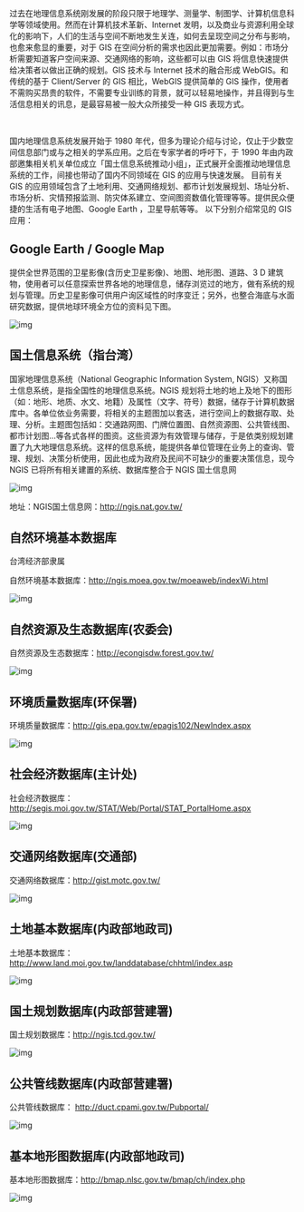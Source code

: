 过去在地理信息系统刚发展的阶段只限于地理学、测量学、制图学、计算机信息科学等领域使用。然而在计算机技术革新、Internet  发明，以及商业与资源利用全球化的影响下，人们的生活与空间不断地发生关连，如何去呈现空间之分布与影响，也愈来愈显的重要，对于 GIS  在空间分析的需求也因此更加需要。例如：市场分析需要知道客户空间来源、交通网络的影响，这些都可以由 GIS  将信息快速提供给决策者以做出正确的规划。GIS 技术与 Internet 技术的融合形成 WebGIS。和传统的基于 Client/Server 的 GIS 相比，WebGIS 提供简单的 GIS  操作，使用者不需购买昂贵的软件，不需要专业训练的背景，就可以轻易地操作，并且得到与生活信息相关的讯息，是最容易被一般大众所接受一种 GIS  表现方式。

​    

国内地理信息系统发展开始于 1980 年代，但多为理论介绍与讨论，仅止于少数空间信息部门或与之相关的学系应用。之后在专家学者的呼吁下，于  1990 年由内政部邀集相关机关单位成立「国土信息系统推动小组」，正式展开全面推动地理信息系统的工作，间接也带动了国内不同领域在 GIS  的应用与快速发展。 目前有关 GIS  的应用领域包含了土地利用、交通网络规划、都市计划发展规划、场址分析、市场分析、灾情预报监测、防灾体系建立、空间图资数值化管理等等。提供民众便捷的生活有电子地图、Google Earth ，卫星导航等等。 以下分别介绍常见的 GIS 应用：

## Google Earth / Google Map

提供全世界范围的卫星影像(含历史卫星影像)、地图、地形图、道路、3 D  建筑物，使用者可以任意探索世界各地的地理信息，储存浏览过的地方，做有系统的规划与管理。历史卫星影像可供用户询区域性的时序变迁；另外，也整合海底与水面研究数据，提供地球环境全方位的资料见下图。

![img](https://image.malagis.com/pic/gis/qgis-handbook-2-2/image4.jpg)

## 国土信息系统（指台湾）

国家地理信息系统（National Geographic Information System,  NGIS）又称国土信息系统，是指全国性的地理信息系统。NGIS  规划将土地的地上及地下的图形（如：地形、地质、水文、地籍）及属性（文字、符号）数据，储存于计算机数据库中。各单位依业务需要，将相关的主题图加以套迭，进行空间上的数据存取、处理、分析。主题图包括如：交通路网图、门牌位置图、自然资源图、公共管线图、都市计划图…等各式各样的图资。这些资源为有效管理与储存，于是依类别规划建置了九大地理信息系统。这样的信息系统，能提供各单位管理在业务上的查询、管理、规划、决策分析使用，因此也成为政府及民间不可缺少的重要决策信息，现今 NGIS 已将所有相关建置的系统、数据库整合于 NGIS 国土信息网

![img](https://image.malagis.com/pic/gis/qgis-handbook-2-2/image5.jpg)

地址：NGIS国土信息网：http://ngis.nat.gov.tw/

  

## 自然环境基本数据库

台湾经济部隶属

自然环境基本数据库：http://ngis.moea.gov.tw/moeaweb/indexWi.html

![img](https://image.malagis.com/pic/gis/qgis-handbook-2-2/image7.jpg)

## 自然资源及生态数据库(农委会)

自然资源及生态数据库：http://econgisdw.forest.gov.tw/

![img](https://image.malagis.com/pic/gis/qgis-handbook-2-2/image8.jpg)

  

## 环境质量数据库(环保署)

环境质量数据库：http://gis.epa.gov.tw/epagis102/NewIndex.aspx

![img](https://image.malagis.com/pic/gis/qgis-handbook-2-2/image9.jpg)

## 社会经济数据库(主计处)

社会经济数据库：http://segis.moi.gov.tw/STAT/Web/Portal/STAT_PortalHome.aspx

![img](https://image.malagis.com/pic/gis/qgis-handbook-2-2/image10.jpg)

## 交通网络数据库(交通部)

交通网络数据库：http://gist.motc.gov.tw/

![img](https://image.malagis.com/pic/gis/qgis-handbook-2-2/image11.jpg)

## 土地基本数据库(内政部地政司)

土地基本数据库：http://www.land.moi.gov.tw/landdatabase/chhtml/index.asp

![img](https://image.malagis.com/pic/gis/qgis-handbook-2-2/image12.jpg)

## 国土规划数据库(内政部营建署)

国土规划数据库：http://ngis.tcd.gov.tw/

![img](https://image.malagis.com/pic/gis/qgis-handbook-2-2/image13.jpg)

## 公共管线数据库(内政部营建署)

公共管线数据库： http://duct.cpami.gov.tw/Pubportal/

![img](https://image.malagis.com/pic/gis/qgis-handbook-2-2/image14.jpg)

## 基本地形图数据库(内政部地政司)

基本地形图数据库：http://bmap.nlsc.gov.tw/bmap/ch/index.php

![img](https://image.malagis.com/pic/gis/qgis-handbook-2-2/image15.jpg)

## 